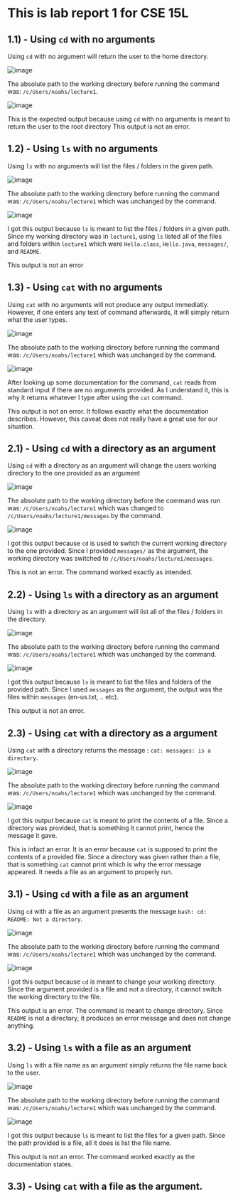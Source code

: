 # This is lab report 1 for CSE 15L

## 1.1) - Using `cd` with no arguments

Using `cd` with no argument will return the user to the home directory.

![image](lr1-1.png)

The absolute path to the working directory before running the command was:
`/c/Users/noahs/lecture1`.

![image](lr1-2.png)

This is the expected output because using `cd` with no arguments is meant to return the user to the root directory
This output is not an error.

## 1.2) - Using `ls` with no arguments

Using `ls` with no arguments will list the files / folders in the given path.

![image](lr1-3.png)

The absolute path to the working directory before running the command was:
`/c/Users/noahs/lecture1` which was unchanged by the command.

![image](lr1-4.png)

I got this output because `ls` is meant to list the files / folders in a given path. Since my working directory was in `lecture1`, using `ls` listed all of the files and folders within `lecture1` which were `Hello.class`,  `Hello.java`,  `messages/`, and  `README`.

This output is not an error

## 1.3) - Using `cat` with no arguments

Using `cat` with no arguments will not produce any output immediatly. However, if one enters any text of command afterwards, it will simply return what the user types.

![image](lr1-5.png)

The absolute path to the working directory before running the command was:
`/c/Users/noahs/lecture1` which was unchanged by the command.

![image](lr1-4.png)

After looking up some documentation for the command, `cat` reads from standard input if there are no arguments provided. As I understand it, this is why it returns whatever I type after using the `cat` command.

This output is not an error. It follows exactly what the documentation describes. However, this caveat does not really have a great use for our situation.

## 2.1) - Using `cd` with a directory as an argument

Using `cd` with a directory as an argument will change the users working directory to the one provided as an argument

![image](lr1-6.png)

The absolute path to the working directory before the command was run was:
`/c/Users/noahs/lecture1` which was changed to `/c/Users/noahs/lecture1/messages` by the command.

![image](lr1-4.png)

I got this output because `cd` is used to switch the current working directory to the one provided. Since I provided `messages/` as the argument, the working directory was switched to `/c/Users/noahs/lecture1/messages`.

This is not an error. The command worked exactly as intended.

## 2.2) - Using `ls` with a directory as an argument

Using `ls` with a directory as an argument will list all of the files / folders in the directory.

![image](lr1-7.png)

The absolute path to the working directory before running the command was:
`/c/Users/noahs/lecture1` which was unchanged by the command.

![image](lr1-4.png)

I got this output because `ls` is meant to list the files and folders of the provided path. Since I used `messages` as the argument, the output was the files within `messages` (en-us.txt, .. etc).

This output is not an error.

## 2.3) - Using `cat` with a directory as a argument

Using `cat` with a directory returns the message : `cat: messages: is a directory`.

![image](lr1-8.png)

The absolute path to the working directory before running the command was:
`/c/Users/noahs/lecture1` which was unchanged by the command.

![image](lr1-4.png)

I got this output because `cat` is meant to print the contents of a file. Since a directory was provided, that is something it cannot print, hence the message it gave.

This is infact an error. It is an error because `cat` is supposed to print the contents of a provided file. Since a directory was given rather than a file, that is something `cat` cannot print which is why the error message appeared. It needs a file as an argument to properly run.

## 3.1) - Using `cd` with a file as an argument

Using `cd` with a file as an argument presents the message `bash: cd: README: Not a directory`.

![image](lr1-9.png)

The absolute path to the working directory before running the command was:
`/c/Users/noahs/lecture1` which was unchanged by the command.

![image](lr1-4.png)

I got this output because `cd` is meant to change your working directory. Since the argument provided is a file and not a directory, it cannot switch the working directory to the file.

This output is an error. The command is meant to change directory. Since `README` is not a directory, it produces an error message and does not change anything.

## 3.2) - Using `ls` with a file as an argument

Using `ls` with a file name as an argument simply returns the file name back to the user.

![image](lr1-10.png)

The absolute path to the working directory before running the command was:
`/c/Users/noahs/lecture1` which was unchanged by the command.

![image](lr1-4.png)

I got this output because `ls` is meant to list the files for a given path. Since the path provided is a file, all it does is list the file name.

This output is not an error. The command worked exactly as the documentation states.

## 3.3) - Using `cat` with a file as the argument.


